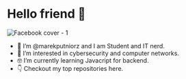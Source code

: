# Hello friend :wave:


![Facebook cover - 1](https://user-images.githubusercontent.com/83577637/126065580-ec98af0f-d4fd-4777-931f-f5082a50f3a1.jpg)




- 👋 I’m @marekputniorz and I am Student and IT nerd.
- :rocket: I’m interested in cybersecurity and computer networks.
- :nerd_face: I’m currently learning Javacript for backend.
- :point_down: Checkout my top repositories here.


